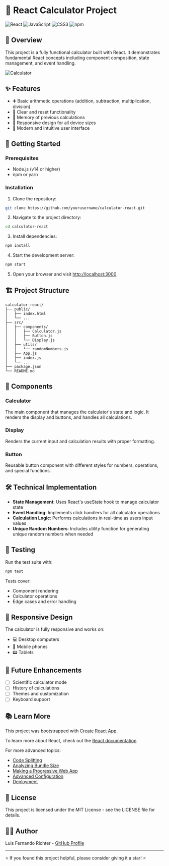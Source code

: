 # 🧮 React Calculator Project

![React](https://img.shields.io/badge/React-18.x-61DAFB?style=for-the-badge&logo=react&logoColor=white)
![JavaScript](https://img.shields.io/badge/JavaScript-ES6+-F7DF1E?style=for-the-badge&logo=javascript&logoColor=black)
![CSS3](https://img.shields.io/badge/CSS3-1572B6?style=for-the-badge&logo=css3&logoColor=white)
![npm](https://img.shields.io/badge/npm-8.x-CB3837?style=for-the-badge&logo=npm&logoColor=white)

## 📝 Overview

This project is a fully functional calculator built with React. It demonstrates fundamental React concepts including component composition, state management, and event handling.

![Calculator](https://i.imgur.com/8QXhHw4.png)


## ✨ Features

- ➕ Basic arithmetic operations (addition, subtraction, multiplication, division)
- 🔄 Clear and reset functionality
- 🧠 Memory of previous calculations
- 📱 Responsive design for all device sizes
- 🎨 Modern and intuitive user interface

## 🚀 Getting Started

### Prerequisites

- Node.js (v14 or higher)
- npm or yarn

### Installation

1. Clone the repository:

```bash
git clone https://github.com/yourusername/calculator-react.git
```

2. Navigate to the project directory:

```bash
cd calculator-react
```

3. Install dependencies:

```bash
npm install
```

4. Start the development server:

```bash
npm start
```

5. Open your browser and visit [http://localhost:3000](http://localhost:3000)

## 🏗️ Project Structure

```
calculator-react/
├── public/
│   ├── index.html
│   └── ...
├── src/
│   ├── components/
│   │   ├── Calculator.js
│   │   ├── Button.js
│   │   └── Display.js
│   ├── utils/
│   │   └── randomNumbers.js
│   ├── App.js
│   ├── index.js
│   └── ...
├── package.json
└── README.md
```

## 🧩 Components

### Calculator

The main component that manages the calculator's state and logic. It renders the display and buttons, and handles all calculations.

### Display

Renders the current input and calculation results with proper formatting.

### Button

Reusable button component with different styles for numbers, operations, and special functions.

## 🛠️ Technical Implementation

- **State Management**: Uses React's useState hook to manage calculator state
- **Event Handling**: Implements click handlers for all calculator operations
- **Calculation Logic**: Performs calculations in real-time as users input values
- **Unique Random Numbers**: Includes utility function for generating unique random numbers when needed

## 🧪 Testing

Run the test suite with:

```bash
npm test
```

Tests cover:
- Component rendering
- Calculator operations
- Edge cases and error handling

## 📱 Responsive Design

The calculator is fully responsive and works on:
- 💻 Desktop computers
- 📱 Mobile phones
- 📟 Tablets

## 🔮 Future Enhancements

- [ ] Scientific calculator mode
- [ ] History of calculations
- [ ] Themes and customization
- [ ] Keyboard support

## 📚 Learn More

This project was bootstrapped with [Create React App](https://github.com/facebook/create-react-app).

To learn more about React, check out the [React documentation](https://reactjs.org/).

For more advanced topics:
- [Code Splitting](https://facebook.github.io/create-react-app/docs/code-splitting)
- [Analyzing Bundle Size](https://facebook.github.io/create-react-app/docs/analyzing-the-bundle-size)
- [Making a Progressive Web App](https://facebook.github.io/create-react-app/docs/making-a-progressive-web-app)
- [Advanced Configuration](https://facebook.github.io/create-react-app/docs/advanced-configuration)
- [Deployment](https://facebook.github.io/create-react-app/docs/deployment)

## 📄 License

This project is licensed under the MIT License - see the LICENSE file for details.

## 👨‍💻 Author

Luis Fernando Richter - [GitHub Profile](https://github.com/lfrichter)

---

⭐️ If you found this project helpful, please consider giving it a star! ⭐️
